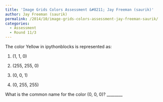 ```yaml
---
title: 'Image Grids Colors Assessment &#8211; Jay Freeman (saurik)'
author: Jay Freeman (saurik)
permalink: /2014/10/image-grids-colors-assessment-jay-freeman-saurik/
categories:
  - Assessment
  - Round 11/3
---
```

The color Yellow in ipythonblocks is represented as:

1) (1, 1, 0)

2) (255, 255, 0)

3) (0, 0, 1)

4) (0, 255, 255)

What is the common name for the color (0, 0, 0)? \___\_____
